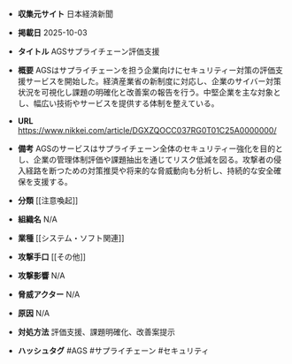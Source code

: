 - **収集元サイト**
日本経済新聞

- **掲載日**
2025-10-03

- **タイトル**
AGSサプライチェーン評価支援

- **概要**
AGSはサプライチェーンを担う企業向けにセキュリティー対策の評価支援サービスを開始した。経済産業省の新制度に対応し、企業のサイバー対策状況を可視化し課題の明確化と改善案の報告を行う。中堅企業を主な対象とし、幅広い技術やサービスを提供する体制を整えている。

- **URL**
https://www.nikkei.com/article/DGXZQOCC037RG0T01C25A0000000/

- **備考**
AGSのサービスはサプライチェーン全体のセキュリティー強化を目的とし、企業の管理体制評価や課題抽出を通じてリスク低減を図る。攻撃者の侵入経路を断つための対策推奨や将来的な脅威動向も分析し、持続的な安全確保を支援する。

- **分類**
[[注意喚起]]

- **組織名**
N/A

- **業種**
[[システム・ソフト関連]]

- **攻撃手口**
[[その他]]

- **攻撃影響**
N/A

- **脅威アクター**
N/A

- **原因**
N/A

- **対処方法**
評価支援、課題明確化、改善案提示

- **ハッシュタグ**
#AGS #サプライチェーン #セキュリティ
